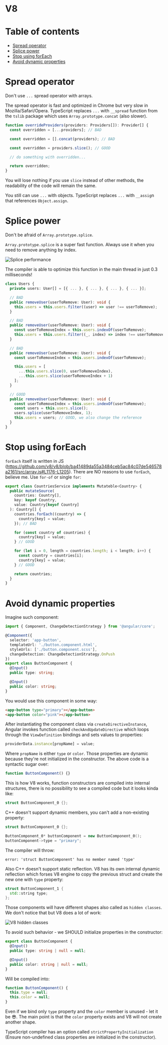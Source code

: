 # V8

# Table of contents

* [Spread operator](#spread-operator)
* [Splice power](#splice-power)
* [Stop using forEach](#stop-using-foreach)
* [Avoid dynamic properties](#avoid-dynamic-properties)

# Spread operator

Don't use `...` spread operator with arrays.

The spread operator is fast and optimized in Chrome but very slow in Mozilla/Safari/Opera. TypeScript replaces `...` with `__spread` function from the `tslib` package which uses `Array.prototype.concat` (also slower).

```typescript
function overrideProviders(providers: Providers[]): Provider[] {
  const overridden = [...providers]; // BAD

  const overridden = [].concat(providers); // BAD

  const overridden = providers.slice(); // GOOD

  // do something with overridden...

  return overridden;
}
```

You will lose nothing if you use `slice` instead of other methods, the readability of the code will remain the same.

You still can use `...` with objects. TypeScript replaces `...` with `__assig`n that references `Object.assign`.

# Splice power

Don't be afraid of `Array.prototype.splice`.

`Array.prototype.splice` is a super fast function. Always use it when you need to remove anything by index.

![Splice performance](assets/splice-performance.png)

The compiler is able to optimize this function in the main thread in just 0.3 milliseconds!

```typescript
class Users {
  private users: User[] = [{ ... }, { ... }, { ... }, { ... }];

  // BAD
  public removeUser(userToRemove: User): void {
    this.users = this.users.filter((user) => user !== userToRemove);
  }

  // BAD
  public removeUser(userToRemove: User): void {
    const userToRemoveIndex = this.users.indexOf(userToRemove);
    this.users = this.users.filter((_, index) => index !== userToRemoveIndex);
  }

  // BAD
  public removeUser(userToRemove: User): void {
    const userToRemoveIndex = this.users.indexOf(userToRemove);

    this.users = [
      ...this.users.slice(0, userToRemoveIndex),
      ...this.users.slice(userToRemoveIndex + 1)
    ];
  }

  // GOOD
  public removeUser(userToRemove: User): void {
    const userToRemoveIndex = this.users.indexOf(userToRemove);
    const users = this.users.slice();
    users.splice(userToRemoveIndex, 1);
    this.users = users; // GOOD, we also change the reference
  }
}
```

# Stop using forEach

`forEach` itself is written in JS (https://github.com/v8/v8/blob/ba41489da55a3484ceb5ac84c07de546578a2161/src/array.js#L1176-L1205). There are NO reasons to use `forEach`, believe me. Use `for-of` or single `for`:

```typescript
export class CountriesService implements Mutateble<Country> {
  public mutateSource(
    countries: Country[],
    key: keyof Country,
    value: Country[keyof Country]
  ): Country[] {
    countries.forEach((country) => {
      country[key] = value;
    }); // BAD

    for (const country of countries) {
      country[key] = value;
    } // GOOD

    for (let i = 0, length = countries.length; i < length; i++) {
      const country = countries[i];
      country[key] = value;
    } // GOOD

    return countries;
  }
}
```

# Avoid dynamic properties

Imagine such component:

```typescript
import { Component, ChangeDetectionStrategy } from '@angular/core';

@Component({
  selector: 'app-button',
  templateUrl: './button.component.html',
  styleUrls: ['./button.component.scss'],
  changeDetection: ChangeDetectionStrategy.OnPush
})
export class ButtonComponent {
  @Input()
  public type: string;

  @Input()
  public color: string;
}
```

You would use this component in some way:

```html
<app-button type="primary"></app-button>
<app-button color="pink"></app-button>
```

After instantiating the component class via `createDirectiveInstance`, Angular invokes function called `checkAndUpdateDirective` which loops through the `ViewDefinition` bindings and sets values to properties:

```typescript
providerData.instance[propName] = value;
```

Where `propName` is either `type` or `color`. Those properties are dynamic because they're not initialized in the constructor. The above code is a syntactic sugar over:

```typescript
function ButtonComponent() {}
```

This is how V8 works, function constructors are compiled into internal structures, there is no possibility to see a compiled code but it looks kinda like:

```c++
struct ButtonComponent_0 {};
```

C++ doesn't support dynamic members, you can't add a non-existing property:

```c++
struct ButtonComponent_0 {};

ButtonComponent_0* buttonComponent = new ButtonComponent_0();
buttonComponent->type = "primary";
```

The compiler will throw:

```console
error: 'struct ButtonComponent' has no member named 'type'
```

Also C++ doesn't support static reflection. V8 has its own internal dynamic reflection which forses V8 engine to copy the previous struct and create the new one with `type` property:

```c++
struct ButtonComponent_1 {
  std::string type;
};
```

Those components will have different shapes also called as `hidden classes`. We don't notice that but V8 does a lot of work:

![V8 hidden classes](assets/hidden-classes.png)

To avoid such behavior - we SHOULD initialize properties in the constructor:

```typescript
export class ButtonComponent {
  @Input()
  public type: string | null = null;

  @Input()
  public color: string | null = null;
}
```

Will be compiled into:

```typescript
function ButtonComponent() {
  this.type = null;
  this.color = null;
}
```

Even if we bind only `type` property and the `color` member is unused - let it be 😎. The main point is that the `color` property exists and V8 will not create another shape.

TypeScript compiler has an option called `strictPropertyInitialization` (Ensure non-undefined class properties are initialized in the constructor).
